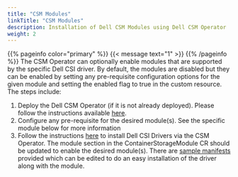 ```yaml
---
title: "CSM Modules"
linkTitle: "CSM Modules"
description: Installation of Dell CSM Modules using Dell CSM Operator
weight: 2
---
```

{{% pageinfo color="primary" %}}
{{< message text="1" >}}
{{% /pageinfo %}}
The CSM Operator can optionally enable modules that are supported by the specific Dell CSI driver. By default, the modules are disabled but they can be enabled by setting any pre-requisite configuration options for the given module and setting the enabled flag to true  in the custom resource.
The steps include:

1. Deploy the Dell CSM Operator (if it is not already deployed). Please follow the instructions available [here](../../#installation).
2. Configure any pre-requisite for the desired module(s). See the specific module below for more information
3. Follow the instructions [here](../drivers) to install Dell CSI Drivers via the CSM Operator. The module section in the ContainerStorageModule CR should be updated to enable the desired module(s). There are [sample manifests](https://github.com/dell/csm-operator/tree/main/samples) provided which can be edited to do an easy installation of the driver along with the module.
